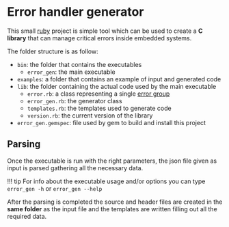 # Error handler generator

This small [ruby](https://www.ruby-lang.org/en/) project is simple tool
which can be used to create a **C library** that can manage critical errors
inside embedded systems.

The folder structure is as follow:

- `bin`: the folder that contains the executables
    - `error_gen`: the main executable
- `examples`: a folder that contains an example of input and generated code
- `lib`: the folder containing the actual code used by the main executable
    - `error.rb`: a class representing a single [error group](error.md)
    - `error_gen.rb`: the generator class
    - `templates.rb`: the templates used to generate code
    - `version.rb`: the current version of the library
- `error_gen.gemspec`: file used by gem to build and install this project

## Parsing

Once the executable is run with the right parameters, the json file given as input
is parsed gathering all the necessary data.

!!! tip
    For info about the executable usage and/or options you can type `error_gen -h` or `error_gen --help`

After the parsing is completed the source and header files are created in the **same
folder** as the input file and the templates are written filling out all the required data.


